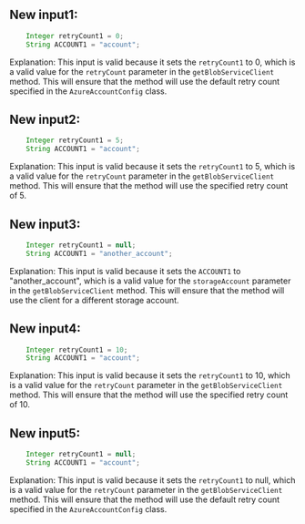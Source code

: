 ## New input1:
```java
    Integer retryCount1 = 0;
    String ACCOUNT1 = "account";
```
Explanation: This input is valid because it sets the `retryCount1` to 0, which is a valid value for the `retryCount` parameter in the `getBlobServiceClient` method. This will ensure that the method will use the default retry count specified in the `AzureAccountConfig` class.

## New input2:
```java
    Integer retryCount1 = 5;
    String ACCOUNT1 = "account";
```
Explanation: This input is valid because it sets the `retryCount1` to 5, which is a valid value for the `retryCount` parameter in the `getBlobServiceClient` method. This will ensure that the method will use the specified retry count of 5.

## New input3:
```java
    Integer retryCount1 = null;
    String ACCOUNT1 = "another_account";
```
Explanation: This input is valid because it sets the `ACCOUNT1` to "another_account", which is a valid value for the `storageAccount` parameter in the `getBlobServiceClient` method. This will ensure that the method will use the client for a different storage account.

## New input4:
```java
    Integer retryCount1 = 10;
    String ACCOUNT1 = "account";
```
Explanation: This input is valid because it sets the `retryCount1` to 10, which is a valid value for the `retryCount` parameter in the `getBlobServiceClient` method. This will ensure that the method will use the specified retry count of 10.

## New input5:
```java
    Integer retryCount1 = null;
    String ACCOUNT1 = "account";
```
Explanation: This input is valid because it sets the `retryCount1` to null, which is a valid value for the `retryCount` parameter in the `getBlobServiceClient` method. This will ensure that the method will use the default retry count specified in the `AzureAccountConfig` class.
